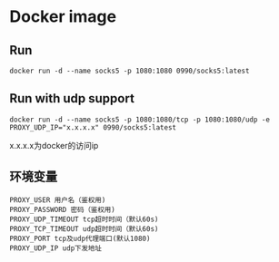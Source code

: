 # Docker image

## Run
```
docker run -d --name socks5 -p 1080:1080 0990/socks5:latest
```

## Run with udp support
```
docker run -d --name socks5 -p 1080:1080/tcp -p 1080:1080/udp -e PROXY_UDP_IP="x.x.x.x" 0990/socks5:latest
```
x.x.x.x为docker的访问ip

## 环境变量
```
PROXY_USER 用户名（鉴权用)
PROXY_PASSWORD 密码（鉴权用)
PROXY_UDP_TIMEOUT tcp超时时间（默认60s)
PROXY_TCP_TIMEOUT udp超时时间（默认60s)
PROXY_PORT tcp及udp代理端口(默认1080)
PROXY_UDP_IP udp下发地址
```



